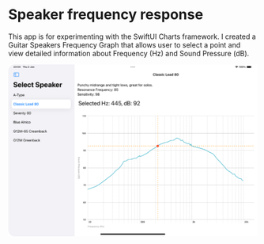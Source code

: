 # Speaker frequency response

This app is for experimenting with the SwiftUI Charts framework. 
I created a Guitar Speakers Frequency Graph that allows user to select a point and view detailed information about Frequency (Hz) and Sound Pressure (dB).

![Guitar Speakers Frequency Graph](screenshot.png)